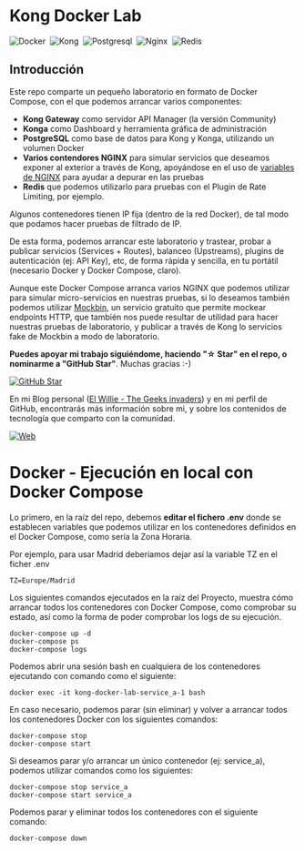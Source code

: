 # Kong Docker Lab

![Docker](https://img.shields.io/badge/Docker-2496ED?&style=flat&logo=docker&logoColor=ffffff)&nbsp;
![Kong](https://img.shields.io/badge/Kong-1AA687?style=flat&logo=Kongregate&logoColor=FFFFFF)&nbsp;
![Postgresql](https://img.shields.io/badge/Postgresql-FFFFFF?style=flat&logo=postgresql&logoColor=316192)&nbsp;
![Nginx](https://img.shields.io/badge/nginx-%23009639.svg?style=flat&logo=nginx&logoColor=white)&nbsp;
![Redis](https://img.shields.io/badge/redis-%23DD0031.svg?style=flat&logo=redis&logoColor=white)

## Introducción

Este repo comparte un pequeño laboratorio en formato de Docker Compose, con el que podemos arrancar varios componentes:

* **Kong Gateway** como servidor API Manager (la versión Community)
* **Konga** como Dashboard y herramienta gráfica de administración
* **PostgreSQL** como base de datos para Kong y Konga, utilizando un volumen Docker
* **Varios contendores NGINX** para simular servicios que deseamos exponer al exterior a través de Kong, apoyándose en el uso de [variables de NGINX](http://nginx.org/en/docs/varindex.html) para ayudar a depurar en las pruebas
* **Redis** que podemos utilizarlo para pruebas con el Plugin de Rate Limiting, por ejemplo.

Algunos contenedores tienen IP fija (dentro de la red Docker), de tal modo que podamos hacer pruebas de filtrado de IP.

De esta forma, podemos arrancar este laboratorio y trastear, probar a publicar servicios (Services + Routes), balanceo (Upstreams), plugins de autenticación (ej: API Key), etc, de forma rápida y sencilla, en tu portátil (necesario Docker y Docker Compose, claro).

Aunque este Docker Compose arranca varios NGINX que podemos utilizar para simular micro-servicios en nuestras pruebas, si lo deseamos también podemos utilizar [Mockbin](https://mockbin.org/), un servicio gratuito que permite mockear endpoints HTTP, que también nos puede resultar de utilidad para hacer nuestras pruebas de laboratorio, y publicar a través de Kong lo servicios fake de Mockbin a modo de laboratorio.

**Puedes apoyar mi trabajo siguiéndome, haciendo "☆ Star" en el repo, o nominarme a "GitHub Star"**. Muchas gracias :-) 

[![GitHub Star](https://img.shields.io/badge/GitHub-Nominar_a_star-yellow?style=for-the-badge&logo=github&logoColor=white&labelColor=101010)](https://stars.github.com/nominate/)

En mi Blog personal ([El Willie - The Geeks invaders](https://elwillie.es)) y en mi perfil de GitHub, encontrarás más información sobre mi, y sobre los contenidos de tecnología que comparto con la comunidad.

[![Web](https://img.shields.io/badge/GitHub-ElWillieES-14a1f0?style=for-the-badge&logo=github&logoColor=white&labelColor=101010)](https://github.com/ElWillieES)

# Docker - Ejecución en local con Docker Compose

Lo primero, en la raíz del repo, debemos **editar el fichero .env** donde se establecen variables que podemos utilizar en los contenedores definidos en el Docker Compose, como sería la Zona Horaria. 

Por ejemplo, para usar Madrid deberíamos dejar así la variable TZ en el ficher .env

```shell
TZ=Europe/Madrid
```

Los siguientes comandos ejecutados en la raíz del Proyecto, muestra cómo arrancar todos los contenedores con Docker Compose, como comprobar su estado, así como la forma de poder comprobar los logs de su ejecución.

```shell
docker-compose up -d
docker-compose ps
docker-compose logs
```

Podemos abrir una sesión bash en cualquiera de los contenedores ejecutando con comando como el siguiente:

```shell
docker exec -it kong-docker-lab-service_a-1 bash
```

En caso necesario, podemos parar (sin eliminar) y volver a arrancar todos los contenedores Docker con los siguientes comandos:

```shell
docker-compose stop
docker-compose start
```

Si deseamos parar y/o arrancar un único contenedor (ej: service_a), podemos utilizar comandos como los siguientes:

```shell
docker-compose stop service_a
docker-compose start service_a
```

Podemos parar y eliminar todos los contenedores con el siguiente comando:

```shell
docker-compose down
```
